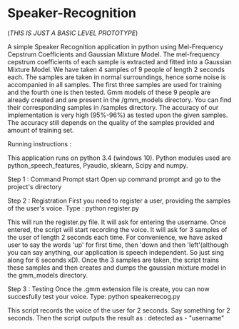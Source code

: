# Speaker-Recognition
(*THIS IS JUST A BASIC LEVEL PROTOTYPE*)

A simple Speaker Recognition application in python using Mel-Frequency Cepstrum Coefficients and Gaussian Mixture Model. The mel-frequency cepstrum coefficients of each sample is extracted and fitted into a Gaussian Mixture Model. We have taken 4 samples of 9 people of length 2 seconds each. The samples are taken in normal surroundings, hence some noise is accompanied in all samples. The first three samples are used for training and the fourth one is then tested. Gmm models of these 9 people are already created and are present in the /gmm_models directory. You can find their corresponding samples in /samples directory.
 The accuracy of our implementation is very high (95%-96%) as tested upon the given samples. The accuracy still depends on the quality of the samples provided and amount of training set.

Running instructions :

This application runs on python 3.4 (windows 10). Python modules used are python_speech_features, Pyaudio, sklearn, Scipy and numpy.
   
Step 1 : Command Prompt start
Open up command prompt and go to the project's directory

Step 2 : Registration
First you need to register a user, providing the samples of the user's voice. Type : 
python register.py

This will run the register.py file. It will ask for entering the username. Once entered, the script will start recording the voice. It will ask for 3 samples of the user of length 2 seconds each time.  For convenience, we have asked user to say the words 'up' for first time, then 'down and then 'left'(although you can say anything, our application is speech independent. So just sing along for 6 seconds xD). Once the 3 samples are taken, the script trains these samples and then creates and dumps the gaussian mixture model in the gmm_models directory.

Step 3 : Testing
Once the .gmm extension file is create, you can now succesfully test your voice. Type:
python speakerrecog.py

This script records the voice of the user for 2 seconds. Say something for 2 seconds. Then the script outputs the result as :
detected as - "username"
